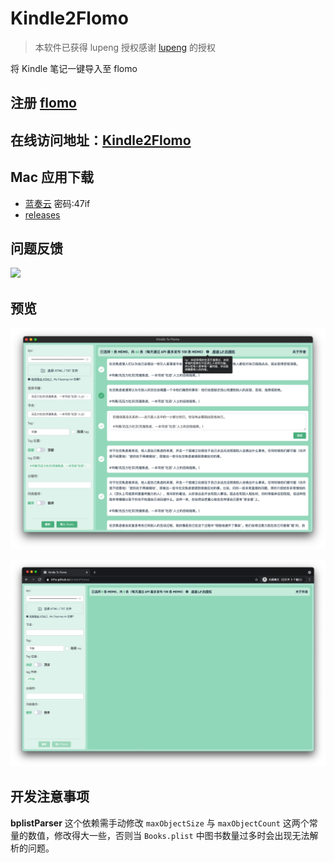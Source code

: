 # Kindle2Flomo

> 本软件已获得 lupeng 授权感谢 [lupeng](https://github.com/pengloo53/kindle2flomo) 的授权

将 Kindle 笔记一键导入至 flomo

## 注册 [flomo](https://flomoapp.com/register2/?MTAzNDE)

## 在线访问地址：[Kindle2Flomo](https://tit1e.github.io/kindle2Flomo/)

## Mac 应用下载
* [蓝奏云](https://wwr.lanzoui.com/b02c3nkyf) 密码:47if
* [releases](https://github.com/Tit1e/kindle2Flomo/releases)

## 问题反馈
![](https://personal-1251959693.cos.ap-chengdu.myqcloud.com/2021-08-09-kindle2flomo%E9%97%AE%E9%A2%98%E5%8F%8D%E9%A6%88.png)

## 预览
![](./screenshot/mac.png)

![](./screenshot/web.png)


## 开发注意事项
**bplistParser** 这个依赖需手动修改 `maxObjectSize` 与 `maxObjectCount` 这两个常量的数值，修改得大一些，否则当 `Books.plist` 中图书数量过多时会出现无法解析的问题。
